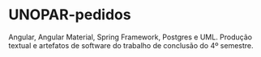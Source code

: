 # UNOPAR-pedidos
Angular, Angular Material, Spring Framework, Postgres e UML. Produção textual e artefatos de software do trabalho de conclusão do 4º semestre. 
